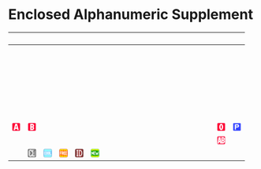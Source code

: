 # Enclosed Alphanumeric Supplement

| &#x2003; | &#x2003; | &#x2003; | &#x2003; | &#x2003; | &#x2003; | &#x2003; | &#x2003; | &#x2003; | &#x2003; | &#x2003; | &#x2003; | &#x2003; | &#x2003; | &#x2003; | &#x2003; |
| :---: | :---: | :---: | :---: | :---: | :---: | :---: | :---: | :---: | :---: | :---: | :---: | :---: | :---: | :---: | :---: |
| &#160; | &#160; | &#160; | &#160; | &#160; | &#160; | &#160; | &#160; | &#160; | &#160; | &#160; | &#160; | &#160; | &#160; | &#160; | &#160; |
| &#160; | &#160; | &#160; | &#160; | &#160; | &#160; | &#160; | &#160; | &#160; | &#160; | &#160; | &#160; | &#160; | &#160; | &#160; | &#160; |
| &#160; | &#160; | &#160; | &#160; | &#160; | &#160; | &#160; | &#160; | &#160; | &#160; | &#160; | &#160; | &#160; | &#160; | &#160; | &#160; |
| &#160; | &#160; | &#160; | &#160; | &#160; | &#160; | &#160; | &#160; | &#160; | &#160; | &#160; | &#160; | &#160; | &#160; | &#160; | &#160; |
| &#160; | &#160; | &#160; | &#160; | &#160; | &#160; | &#160; | &#160; | &#160; | &#160; | &#160; | &#160; | &#160; | &#160; | &#160; | &#160; |
| &#160; | &#160; | &#160; | &#160; | &#160; | &#160; | &#160; | &#160; | &#160; | &#160; | &#160; | &#160; | &#160; | &#160; | &#160; | &#160; |
| &#160; | &#160; | &#160; | &#160; | &#160; | &#160; | &#160; | &#160; | &#160; | &#160; | &#160; | &#160; | &#160; | &#160; | &#160; | &#160; |
| <a href="U+1F170-VS16_a_button.svg" title="A button"><img src="U+1F170-VS16_a_button.svg" x="0" y="0" width="18" height="18"/></a>| <a href="U+1F171-VS16_b_button.svg" title="B button"><img src="U+1F171-VS16_b_button.svg" x="0" y="0" width="18" height="18"/></a>| &#160; | &#160; | &#160; | &#160; | &#160; | &#160; | &#160; | &#160; | &#160; | &#160; | &#160; | &#160; | <a href="U+1F17E-VS16_o_button.svg" title="O button"><img src="U+1F17E-VS16_o_button.svg" x="0" y="0" width="18" height="18"/></a>| <a href="U+1F17F-VS16_p_button.svg" title="P button"><img src="U+1F17F-VS16_p_button.svg" x="0" y="0" width="18" height="18"/></a>|
| &#160; | &#160; | &#160; | &#160; | &#160; | &#160; | &#160; | &#160; | &#160; | &#160; | &#160; | &#160; | &#160; | &#160; | <a href="U+1F18E_ab_button.svg" title="AB button"><img src="U+1F18E_ab_button.svg" x="0" y="0" width="18" height="18"/></a>| &#160; |
| &#160; | <a href="U+1F191_squared_cl.svg" title="Squared CL"><img src="U+1F191_squared_cl.svg" x="0" y="0" width="18" height="18"/></a>| <a href="U+1F192_squared_cool.svg" title="Squared COOL"><img src="U+1F192_squared_cool.svg" x="0" y="0" width="18" height="18"/></a>| <a href="U+1F193_squared_free.svg" title="Squared FREE"><img src="U+1F193_squared_free.svg" x="0" y="0" width="18" height="18"/></a>| <a href="U+1F194_squared_id.svg" title="Squared ID"><img src="U+1F194_squared_id.svg" x="0" y="0" width="18" height="18"/></a>| <a href="U+1F195_squared_new.svg" title="Squared NEW"><img src="U+1F195_squared_new.svg" x="0" y="0" width="18" height="18"/></a>|


